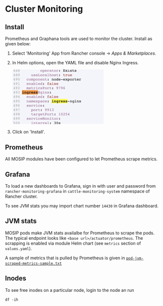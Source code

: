 # Cluster Monitoring

## Install
Prometheus and Graphana tools are used to monitor the cluster. Install as given below: 
1. Select 'Monitoring' App from  Rancher console -> _Apps & Marketplaces_. 
1. In Helm options, open the YAML file and disable Nginx Ingress. 

    <img src="../docs/_images/ingress-disable.png" width="300">

1. Click on 'Install'.

## Prometheus
All MOSIP modules have been configured to let Prometheus scrape metrics.

## Grafana
To load a new dashboards to Grafana, sign in with user and password from `rancher-monitoring-grafana` in `cattle-monitoring-system` namespace of Rancher cluster.

To see JVM stats you may import chart number `14430` in Grafana dashboard.

## JVM stats 
MOSIP pods make JVM stats availalbe for Prometheus to scrape the pods. The typical endpoint looks like
`<base url>/actuator/prometheus`. The scrapping is enabled via module Helm chart (see `metrics` section of `values.yaml`).

A sample of metrics that is pulled by Prometheus is given in [`pod-jvm-scraped-metrics-sample.txt`](./pod-jvm-scraped-metrics-sample.txt)

## Inodes
To see free inodes on a particular node, login to the node an run 
```
df -ih
```
